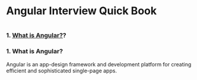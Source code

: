 <H1>Angular Interview Quick Book<H1>

### 1. [What is Angular?](#what-is-angular)?


### 1. What is Angular?
Angular is an app-design framework and development platform for creating efficient and sophisticated single-page apps.

